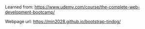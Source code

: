 Learned from: https://www.udemy.com/course/the-complete-web-development-bootcamp/

Webpage url: https://min2028.github.io/bootstrap-tindog/
